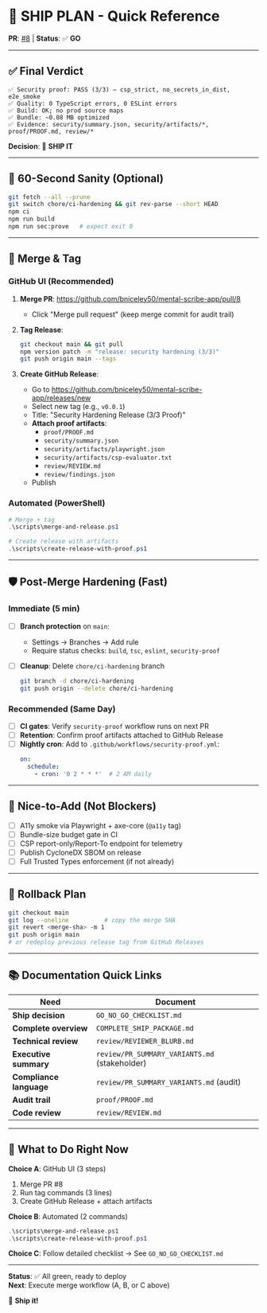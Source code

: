# 🚢 SHIP PLAN - Quick Reference

**PR**: [#8](https://github.com/bniceley50/mental-scribe-app/pull/8) | **Status**: ✅ **GO**

---

## ✅ Final Verdict

```
✅ Security proof: PASS (3/3) — csp_strict, no_secrets_in_dist, e2e_smoke
✅ Quality: 0 TypeScript errors, 0 ESLint errors
✅ Build: OK; no prod source maps
✅ Bundle: ~0.08 MB optimized
✅ Evidence: security/summary.json, security/artifacts/*, proof/PROOF.md, review/*
```

**Decision**: 🚀 **SHIP IT**

---

## 🔎 60-Second Sanity (Optional)

```bash
git fetch --all --prune
git switch chore/ci-hardening && git rev-parse --short HEAD
npm ci
npm run build
npm run sec:prove   # expect exit 0
```

---

## 🚀 Merge & Tag

### GitHub UI (Recommended)

1. **Merge PR**: https://github.com/bniceley50/mental-scribe-app/pull/8
   - Click "Merge pull request" (keep merge commit for audit trail)

2. **Tag Release**:
   ```bash
   git checkout main && git pull
   npm version patch -m "release: security hardening (3/3)"
   git push origin main --tags
   ```

3. **Create GitHub Release**:
   - Go to https://github.com/bniceley50/mental-scribe-app/releases/new
   - Select new tag (e.g., `v0.0.1`)
   - Title: "Security Hardening Release (3/3 Proof)"
   - **Attach proof artifacts**:
     - `proof/PROOF.md`
     - `security/summary.json`
     - `security/artifacts/playwright.json`
     - `security/artifacts/csp-evaluator.txt`
     - `review/REVIEW.md`
     - `review/findings.json`
   - Publish

### Automated (PowerShell)

```powershell
# Merge + tag
.\scripts\merge-and-release.ps1

# Create release with artifacts
.\scripts\create-release-with-proof.ps1
```

---

## 🛡️ Post-Merge Hardening (Fast)

### Immediate (5 min)

- [ ] **Branch protection** on `main`:
  - Settings → Branches → Add rule
  - Require status checks: `build`, `tsc`, `eslint`, `security-proof`

- [ ] **Cleanup**: Delete `chore/ci-hardening` branch
  ```bash
  git branch -d chore/ci-hardening
  git push origin --delete chore/ci-hardening
  ```

### Recommended (Same Day)

- [ ] **CI gates**: Verify `security-proof` workflow runs on next PR
- [ ] **Retention**: Confirm proof artifacts attached to GitHub Release
- [ ] **Nightly cron**: Add to `.github/workflows/security-proof.yml`:
  ```yaml
  on:
    schedule:
      - cron: '0 2 * * *'  # 2 AM daily
  ```

---

## 🔧 Nice-to-Add (Not Blockers)

- [ ] A11y smoke via Playwright + axe-core (`@a11y` tag)
- [ ] Bundle-size budget gate in CI
- [ ] CSP report-only/Report-To endpoint for telemetry
- [ ] Publish CycloneDX SBOM on release
- [ ] Full Trusted Types enforcement (if not already)

---

## 🧯 Rollback Plan

```bash
git checkout main
git log --oneline          # copy the merge SHA
git revert <merge-sha> -m 1
git push origin main
# or redeploy previous release tag from GitHub Releases
```

---

## 📚 Documentation Quick Links

| Need | Document |
|------|----------|
| **Ship decision** | `GO_NO_GO_CHECKLIST.md` |
| **Complete overview** | `COMPLETE_SHIP_PACKAGE.md` |
| **Technical review** | `review/REVIEWER_BLURB.md` |
| **Executive summary** | `review/PR_SUMMARY_VARIANTS.md` (stakeholder) |
| **Compliance language** | `review/PR_SUMMARY_VARIANTS.md` (audit) |
| **Audit trail** | `proof/PROOF.md` |
| **Code review** | `review/REVIEW.md` |

---

## 🎯 What to Do Right Now

**Choice A**: GitHub UI (3 steps)
1. Merge PR #8
2. Run tag commands (3 lines)
3. Create GitHub Release + attach artifacts

**Choice B**: Automated (2 commands)
```powershell
.\scripts\merge-and-release.ps1
.\scripts\create-release-with-proof.ps1
```

**Choice C**: Follow detailed checklist
→ See `GO_NO_GO_CHECKLIST.md`

---

**Status**: ✅ All green, ready to deploy  
**Next**: Execute merge workflow (A, B, or C above)

🚢 **Ship it!**
